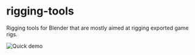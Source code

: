 # rigging-tools
Rigging tools for Blender that are mostly aimed at rigging exported game rigs.

![Quick demo](https://media2.giphy.com/media/OxrYjdbZqrs8RcWmco/giphy.gif)
